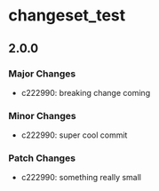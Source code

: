 # changeset_test

## 2.0.0
### Major Changes

- c222990: breaking change coming

### Minor Changes

- c222990: super cool commit

### Patch Changes

- c222990: something really small
